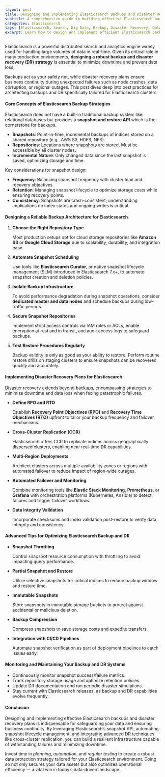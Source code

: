 ```yaml
---
layout: post
title: Designing and Implementing Elasticsearch Backups and Disaster Recovery Plans for Robust Data Protection
subtitle: A comprehensive guide to building effective Elasticsearch backup strategies and disaster recovery solutions for intermediate and advanced users
categories: Elasticsearch
tags: [Elasticsearch, Search, Big Data, Backup, Disaster Recovery, Data Protection, DevOps, Cloud]
excerpt: Learn how to design and implement efficient Elasticsearch backups and disaster recovery plans to ensure data integrity and availability in high-demand environments.
---
```

Elasticsearch is a powerful distributed search and analytics engine widely used for handling large volumes of data in real-time. Given its critical role in many production environments, **designing a robust backup and disaster recovery (DR) strategy** is essential to minimize downtime and prevent data loss.

Backups act as your safety net, while disaster recovery plans ensure business continuity during unexpected failures such as node crashes, data corruption, or regional outages. This post dives deep into best practices for architecting backups and DR specifically tailored for Elasticsearch clusters.

#### Core Concepts of Elasticsearch Backup Strategies

Elasticsearch does not have a built-in traditional backup system like relational databases but provides a **snapshot and restore API** which is the cornerstone for backups.

- **Snapshots**: Point-in-time, incremental backups of indices stored on a shared repository (e.g., AWS S3, HDFS, NFS).
- **Repositories**: Locations where snapshots are stored. Must be accessible by all cluster nodes.
- **Incremental Nature**: Only changed data since the last snapshot is saved, optimizing storage and time.

Key considerations for snapshot design:

- **Frequency**: Balancing snapshot frequency with cluster load and recovery objectives.
- **Retention**: Managing snapshot lifecycle to optimize storage costs while ensuring recovery points.
- **Consistency**: Snapshots are crash-consistent; understanding implications on index states and ongoing writes is critical.

#### Designing a Reliable Backup Architecture for Elasticsearch

1. **Choose the Right Repository Type**

   Most production setups opt for cloud storage repositories like **Amazon S3** or **Google Cloud Storage** due to scalability, durability, and integration ease.

2. **Automate Snapshot Scheduling**

   Use tools like **Elasticsearch Curator**, or native snapshot lifecycle management (SLM) introduced in Elasticsearch 7.x+, to automate snapshot creation and deletion policies.

3. **Isolate Backup Infrastructure**

   To avoid performance degradation during snapshot operations, consider **dedicated master and data nodes** and schedule backups during low-traffic periods.

4. **Secure Snapshot Repositories**

   Implement strict access controls via IAM roles or ACLs, enable encryption at rest and in transit, and audit access logs to safeguard backups.

5. **Test Restore Procedures Regularly**

   Backup validity is only as good as your ability to restore. Perform routine restore drills on staging clusters to ensure snapshots can be recovered quickly and accurately.

#### Implementing Disaster Recovery Plans for Elasticsearch

Disaster recovery extends beyond backups, encompassing strategies to minimize downtime and data loss when facing catastrophic failures.

- **Define RPO and RTO**

  Establish **Recovery Point Objectives (RPO)** and **Recovery Time Objectives (RTO)** upfront to tailor your backup frequency and failover mechanisms.

- **Cross-Cluster Replication (CCR)**

  Elasticsearch offers CCR to replicate indices across geographically dispersed clusters, enabling near real-time DR capabilities.

- **Multi-Region Deployments**

  Architect clusters across multiple availability zones or regions with automated failover to reduce impact of region-wide outages.

- **Automated Failover and Monitoring**

  Combine monitoring tools like **Elastic Stack Monitoring**, **Prometheus**, or **Grafana** with orchestration platforms (Kubernetes, Ansible) to detect failures and trigger failover workflows.

- **Data Integrity Validation**

  Incorporate checksums and index validation post-restore to verify data integrity and consistency.

#### Advanced Tips for Optimizing Elasticsearch Backup and DR

- **Snapshot Throttling**

  Control snapshot resource consumption with throttling to avoid impacting query performance.

- **Partial Snapshot and Restore**

  Utilize selective snapshots for critical indices to reduce backup window and restore time.

- **Immutable Snapshots**

  Store snapshots in immutable storage buckets to protect against accidental or malicious deletion.

- **Backup Compression**

  Compress snapshots to save storage costs and expedite transfers.

- **Integration with CI/CD Pipelines**

  Automate snapshot verification as part of deployment pipelines to catch issues early.

#### Monitoring and Maintaining Your Backup and DR Systems

- Continuously monitor snapshot success/failure metrics.
- Track repository storage usage and optimize retention policies.
- Update DR documentation and run periodic disaster simulations.
- Stay current with Elasticsearch releases, as backup and DR capabilities evolve frequently.

#### Conclusion

Designing and implementing effective Elasticsearch backups and disaster recovery plans is indispensable for safeguarding your data and ensuring business continuity. By leveraging Elasticsearch’s snapshot API, automating snapshot lifecycle management, and integrating advanced DR techniques like cross-cluster replication, you can build a resilient infrastructure capable of withstanding failures and minimizing downtime.

Invest time in *planning*, *automation*, and *regular testing* to create a robust data protection strategy tailored for your Elasticsearch environment. Doing so not only secures your data assets but also optimizes operational efficiency — a vital win in today’s data-driven landscape.
